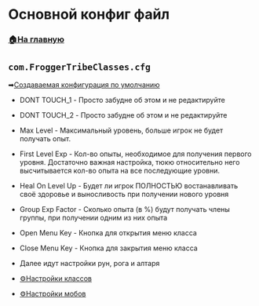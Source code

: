 # Основной конфиг файл

###  [🏠На главную](https://github.com/FroggerHH/Frogger-Tribe-Classes-WIKI#readme)

## ```com.FroggerTribeClasses.cfg``` 
➡[Создаваемая конфигурация по умолчанию](config/com.FroggerTribeClasses.cfg)

* DONT TOUCH_1 - Просто забудне об этом и не редактируйте
* DONT TOUCH_2 - Просто забудне об этом и не редактируйте
* Max Level - Максимальный уровень, больше игрок не будет получать опыт.
* First Level Exp - Кол-во опыты, необходимое для получения первого уровня. Достаточно важная настройка, тюкю относительно него высчитывается кол-во опыта на все последующие уровни.
* Heal On Level Up - Будет ли игрок ПОЛНОСТЬЮ востанавливать своё здоровье и выносливость при получении нового уровня
* Group Exp Factor - Сколько опыта (в %) будут получать члены группы, при получении одним из них опыта
* Open Menu Key - Кнопка для открытия меню класса
* Close Menu Key - Кнопка для закрытия меню класса
* Далее идут настройки рун, рога и алтаря


* [⚙️Настройки классов](https://github.com/FroggerHH/Frogger-Tribe-Classes-WIKI/blob/main/LevelTree.md) 
* [⚙️Настройки мобов](https://github.com/FroggerHH/Frogger-Tribe-Classes-WIKI/blob/main/MonstersSettings.md) 
